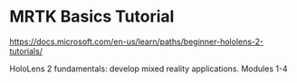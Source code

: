 # MRTK Basics Tutorial
 
https://docs.microsoft.com/en-us/learn/paths/beginner-hololens-2-tutorials/

HoloLens 2 fundamentals: develop mixed reality applications. Modules 1-4
